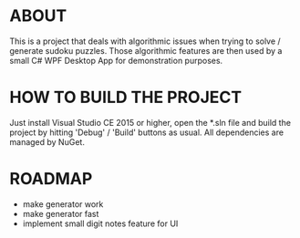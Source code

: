 
# ABOUT
This is a project that deals with algorithmic issues when trying to solve / generate sudoku puzzles. Those algorithmic features are then used by a small C# WPF Desktop App for demonstration purposes.

# HOW TO BUILD THE PROJECT
Just install Visual Studio CE 2015 or higher, open the *.sln file and build the project by hitting 'Debug' / 'Build' buttons as usual. All dependencies are managed by NuGet.

# ROADMAP
- make generator work
- make generator fast
- implement small digit notes feature for UI